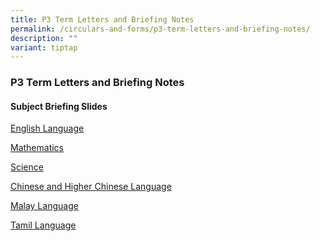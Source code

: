 ```yaml
---
title: P3 Term Letters and Briefing Notes
permalink: /circulars-and-forms/p3-term-letters-and-briefing-notes/
description: ""
variant: tiptap
---
```

<h3>P3 Term Letters and Briefing Notes</h3><p></p><h4>Subject Briefing Slides</h4><p><a href="/files/2024_P3_English_Language.pdf" rel="noopener noreferrer nofollow" target="_blank">English Language</a></p><p><a href="/files/2024_P3_Mathematics.pdf" rel="noopener noreferrer nofollow" target="_blank">Mathematics</a></p><p><a href="/files/2024_P3_Science.pdf" rel="noopener noreferrer nofollow" target="_blank">Science</a></p><p><a href="/files/2024_P3_CL__HCL_Briefing_Slides_to_Parents.pdf" rel="noopener noreferrer nofollow" target="_blank">Chinese and Higher Chinese Language</a></p><p><a href="/files/2024_P3_Malay_Language.pdf" rel="noopener noreferrer nofollow" target="_blank">Malay Language</a></p><p><a href="/files/2024_P3_Tamil_Language.pdf" rel="noopener noreferrer nofollow" target="_blank">Tamil Language</a></p>